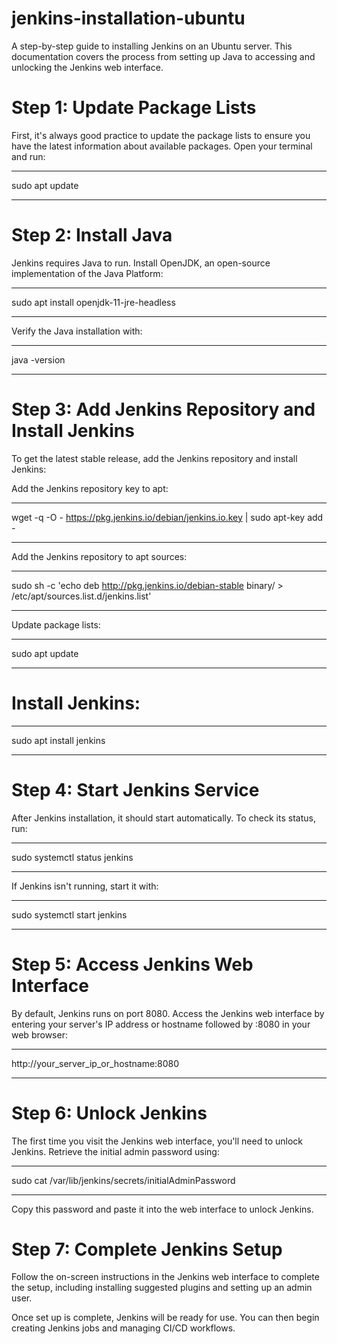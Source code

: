 # jenkins-installation-ubuntu
A step-by-step guide to installing Jenkins on an Ubuntu server. This documentation covers the process from setting up Java to accessing and unlocking the Jenkins web interface.

# Step 1: Update Package Lists
First, it's always good practice to update the package lists to ensure you have the latest information about available packages. Open your terminal and run:


*****************

sudo apt update
*****************

# Step 2: Install Java
Jenkins requires Java to run. Install OpenJDK, an open-source implementation of the Java Platform:



*******************************************

sudo apt install openjdk-11-jre-headless
*******************************************

Verify the Java installation with:

***************

java -version
***************

# Step 3: Add Jenkins Repository and Install Jenkins
To get the latest stable release, add the Jenkins repository and install Jenkins:

Add the Jenkins repository key to apt:

*******************************************************************************

wget -q -O - https://pkg.jenkins.io/debian/jenkins.io.key | sudo apt-key add -
*******************************************************************************

Add the Jenkins repository to apt sources:

*********************************************************************************************************

sudo sh -c 'echo deb http://pkg.jenkins.io/debian-stable binary/ > /etc/apt/sources.list.d/jenkins.list'
*********************************************************************************************************

Update package lists:

****************

sudo apt update
****************

# Install Jenkins:

************************** 

sudo apt install jenkins
************************** 

# Step 4: Start Jenkins Service
After Jenkins installation, it should start automatically. To check its status, run:

******************************  

sudo systemctl status jenkins
******************************  

If Jenkins isn't running, start it with:

******************************  

sudo systemctl start jenkins
******************************  

# Step 5: Access Jenkins Web Interface
By default, Jenkins runs on port 8080. Access the Jenkins web interface by entering your server's IP address or hostname followed by :8080 in your web browser:

*************************************** 

http://your_server_ip_or_hostname:8080
*************************************** 

# Step 6: Unlock Jenkins
The first time you visit the Jenkins web interface, you'll need to unlock Jenkins. Retrieve the initial admin password using:

******************************************************* 

sudo cat /var/lib/jenkins/secrets/initialAdminPassword
******************************************************* 

Copy this password and paste it into the web interface to unlock Jenkins.

# Step 7: Complete Jenkins Setup
Follow the on-screen instructions in the Jenkins web interface to complete the setup, including installing suggested plugins and setting up an admin user.

Once set up is complete, Jenkins will be ready for use. You can then begin creating Jenkins jobs and managing CI/CD workflows.
